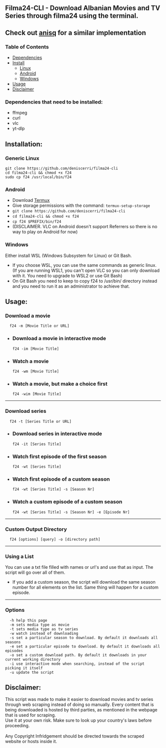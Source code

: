 ## **Filma24-CLI** - Download Albanian Movies and TV Series through filma24 using the terminal.

## Check out [anisq](https://github.com/deniscerri/anisq) for a similar implementation

### Table of Contents

- [Dependencies](#Dependencies)
- [Install](#Installation)
  - [Linux](#Linux)
  - [Android](#Android)
  - [Windows](#Windows)
- [Usage](#Usage)
- [Disclaimer](#Disclaimer)

### Dependencies that need to be installed: <a name="Dependencies"></a>

- ffmpeg
- curl
- vlc
- yt-dlp

## Installation: <a name="Installation"></a>

### Generic Linux <a name="Linux"></a>

`git clone https://github.com/deniscerri/filma24-cli` <br>
`cd filma24-cli && chmod +x f24`<br>
`sudo cp f24 /usr/local/bin/f24`

### Android <a name="Android"></a>

- Download [Termux](https://f-droid.org/en/packages/com.termux/) <br>
- Give storage permissions with the command: `termux-setup-storage` <br>
- `git clone https://github.com/deniscerri/filma24-cli` <br>
- `cd filma24-cli && chmod +x f24` <br>
- `cp f24 $PREFIX/bin/f24`
- (DISCLAIMER. VLC on Android doesn't support Referrers so there is no way to play on Android for now)

### Windows <a name="Windows"></a>

Either install WSL (Windows Subsystem for Linux) or Git Bash.

- If you choose WSL, you can use the same commands as generic linux. (If you are running WSL1, you can't open VLC so you can only download with it. You need to upgrade to WSL2 or use Git Bash)
- On Git Bash you need to keep to copy f24 to /usr/bin/ directory instead and you need to run it as an administrator to achieve that.

## Usage: <a name="Usage"></a>

### Download a movie

      f24 -m [Movie Title or URL]

- ### Download a movie in interactive mode
      f24 -im [Movie Title]
- ### Watch a movie
      f24 -wm [Movie Title]
- ### Watch a movie, but make a choice first
      f24 -wim [Movie Title]

---

### Download series

      f24 -t [Series Title or URL]

- ### Download series in interactive mode
      f24 -it [Series Title]
- ### Watch first episode of the first season
      f24 -wt [Series Title]
- ### Watch first episode of a custom season
      f24 -wt [Series Title] -s [Season Nr]
- ### Watch a custom episode of a custom season
      f24 -wt [Series Title] -s [Season Nr] -e [Episode Nr]

---

### Custom Output Directory

      f24 [options] [query] -o [directory path]

---

### Using a List

You can use a txt file filled with names or url's and use that as input. The script will go over all of them.

- If you add a custom season, the script will download the same season number for all elements on the list. Same thing will happen for a custom episode.

---

### Options

      -h help this page
      -m sets media type as movie
      -t sets media type as tv series
      -w watch instead of downloading
      -s set a particular season to download. By default it downloads all seasons
      -e set a particular episode to download. By default it downloads all episodes
      -o set a custom download path. By default it downloads in your current working directory
      -i use interactive mode when searching, instead of the script picking it itself
      -u update the script

## Disclaimer: <a name="Disclaimer"></a>

This script was made to make it easier to download movies and tv series through web scraping instead of doing so manually. Every content that is being downloaded is hosted by third parties, as mentioned in the webpage that is used for scraping. <br>
Use it at your own risk. Make sure to look up your country's laws before proceeding. <br>
<br>
Any Copyright Infridgement should be directed towards the scraped website or hosts inside it.

